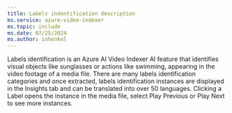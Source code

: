 ```yaml
---
title: Labels indentification description
ms.service: azure-video-indexer
ms.topic: include
ms.date: 07/25/2024
ms.author: inhenkel
---
```


Labels identification is an Azure AI Video Indexer AI feature that identifies visual objects like sunglasses or actions like swimming, appearing in the video footage of a media file. There are many labels identification categories and once extracted, labels identification instances are displayed in the Insights tab and can be translated into over 50 languages. Clicking a Label opens the instance in the media file, select Play Previous or Play Next to see more instances.
